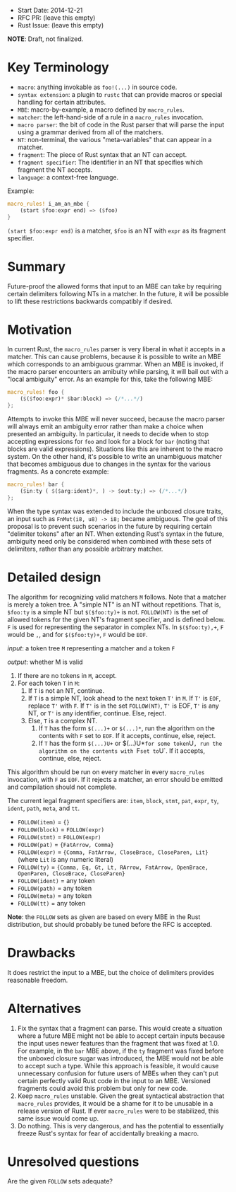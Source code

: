 - Start Date: 2014-12-21
- RFC PR: (leave this empty)
- Rust Issue: (leave this empty)

**NOTE**: Draft, not finalized.

# Key Terminology

- `macro`: anything invokable as `foo!(...)` in source code.
- `syntax extension`: a plugin to `rustc` that can provide macros or special
  handling for certain attributes.
- `MBE`: macro-by-example, a macro defined by `macro_rules`.
- `matcher`: the left-hand-side of a rule in a `macro_rules` invocation.
- `macro parser`: the bit of code in the Rust parser that will parse the input
  using a grammar derived from all of the matchers.
- `NT`: non-terminal, the various "meta-variables" that can appear in a matcher.
- `fragment`: The piece of Rust syntax that an NT can accept.
- `fragment specifier`: The identifier in an NT that specifies which fragment
  the NT accepts.
- `language`: a context-free language.

Example:

```rust
macro_rules! i_am_an_mbe {
    (start $foo:expr end) => ($foo)
}
```

`(start $foo:expr end)` is a matcher, `$foo` is an NT with `expr` as its
fragment specifier.

# Summary

Future-proof the allowed forms that input to an MBE can take by requiring
certain delimiters following NTs in a matcher. In the future, it will be
possible to lift these restrictions backwards compatibly if desired.

# Motivation

In current Rust, the `macro_rules` parser is very liberal in what it accepts
in a matcher. This can cause problems, because it is possible to write an
MBE which corresponds to an ambiguous grammar. When an MBE is invoked, if the
macro parser encounters an amibuity while parsing, it will bail out with a
"local ambiguity" error. As an example for this, take the following MBE:

```rust
macro_rules! foo {
    ($($foo:expr)* $bar:block) => (/*...*/)
};
```

Attempts to invoke this MBE will never succeed, because the macro parser
will always emit an ambiguity error rather than make a choice when presented
an ambiguity. In particular, it needs to decide when to stop accepting
expressions for `foo` and look for a block for `bar` (noting that blocks are
valid expressions). Situations like this are inherent to the macro system. On
the other hand, it's possible to write an unambiguous matcher that becomes
ambiguous due to changes in the syntax for the various fragments. As a
concrete example:

```rust
macro_rules! bar {
    ($in:ty ( $($arg:ident)*, ) -> $out:ty;) => (/*...*/)
};
```

When the type syntax was extended to include the unboxed closure traits,
an input such as `FnMut(i8, u8) -> i8;` became ambiguous. The goal of this
proposal is to prevent such scenarios in the future by requiring certain
"delimiter tokens" after an NT. When extending Rust's syntax in the future,
ambiguity need only be considered when combined with these sets of delimiters,
rather than any possible arbitrary matcher.

# Detailed design

The algorithm for recognizing valid matchers `M` follows. Note that a matcher
is merely a token tree. A "simple NT" is an NT without repetitions. That is,
`$foo:ty` is a simple NT but `$($foo:ty)+` is not. `FOLLOW(NT)` is the set of
allowed tokens for the given NT's fragment specifier, and is defined below.
`F` is used for representing the separator in complex NTs.  In `$($foo:ty),+`,
`F` would be `,`, and for `$($foo:ty)+`, `F` would be `EOF`.

*input*: a token tree `M` representing a matcher and a token `F`

*output*: whether M is valid

1. If there are no tokens in `M`, accept.
2. For each token `T` in `M`:
    1. If `T` is not an NT, continue.
    2. If `T` is a simple NT, look ahead to the next token `T'` in `M`. If
       `T'` is `EOF`, replace `T'` with `F`. If `T'` is in the set
       `FOLLOW(NT)`, `T'` is EOF, `T'` is any NT, or `T'` is any identifier,
       continue. Else, reject.
    3. Else, `T` is a complex NT.
        1. If `T` has the form `$(...)+` or `$(...)*`, run the algorithm on
           the contents with `F` set to `EOF`. If it accepts, continue, else,
           reject.
        2. If `T` has the form `$(...)U+` or $(...)U*` for some token `U`, run
           the algorithm on the contents with `F` set to `U`. If it accepts,
           continue, else, reject.

This algorithm should be run on every matcher in every `macro_rules`
invocation, with `F` as `EOF`. If it rejects a matcher, an error should be
emitted and compilation should not complete.

The current legal fragment specifiers are: `item`, `block`, `stmt`, `pat`,
`expr`, `ty`, `ident`, `path`, `meta`, and `tt`.

- `FOLLOW(item)` = `{}`
- `FOLLOW(block)` = `FOLLOW(expr)`
- `FOLLOW(stmt)` = `FOLLOW(expr)`
- `FOLLOW(pat)` = `{FatArrow, Comma}`
- `FOLLOW(expr)` = `{Comma, FatArrow, CloseBrace, CloseParen, Lit}` (where
  `Lit` is any numeric literal)
- `FOLLOW(ty)` = `{Comma, Eq, Gt, Lt, RArrow, FatArrow, OpenBrace, OpenParen,
  CloseBrace, CloseParen}`
- `FOLLOW(ident)` = any token
- `FOLLOW(path)` = any token
- `FOLLOW(meta)` = any token
- `FOLLOW(tt)` = any token

**Note**: the `FOLLOW` sets as given are based on every MBE in the Rust
distribution, but should probably be tuned before the RFC is accepted.

# Drawbacks

It does restrict the input to a MBE, but the choice of delimiters provides
reasonable freedom.

# Alternatives

1. Fix the syntax that a fragment can parse. This would create a situation
   where a future MBE might not be able to accept certain inputs because the
   input uses newer features than the fragment that was fixed at 1.0. For
   example, in the `bar` MBE above, if the `ty` fragment was fixed before the
   unboxed closure sugar was introduced, the MBE would not be able to accept
   such a type. While this approach is feasible, it would cause unnecessary
   confusion for future users of MBEs when they can't put certain perfectly
   valid Rust code in the input to an MBE. Versioned fragments could avoid
   this problem but only for new code.
2. Keep `macro_rules` unstable. Given the great syntactical abstraction that
   `macro_rules` provides, it would be a shame for it to be unusable in a
   release version of Rust. If ever `macro_rules` were to be stabilized, this
   same issue would come up.
3. Do nothing. This is very dangerous, and has the potential to essentially
   freeze Rust's syntax for fear of accidentally breaking a macro.

# Unresolved questions

Are the given `FOLLOW` sets adequate?
